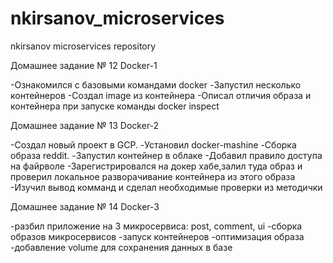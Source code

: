 # nkirsanov_microservices
nkirsanov microservices repository

Домашнее задание № 12
Docker-1 

-Ознакомился с базовыми командами docker
-Запустил несколько контейнеров
-Создал image из контейнера
-Описал отличия образа и контейнера при запуске команды docker inspect

Домашнее задание № 13
Docker-2

-Создал новый проект в GCP.
-Установил docker-mashine
-Сборка образа reddit.
-Запустил контейнер в облаке
-Добавил правило доступа на файрволе
-Зарегистрировался на докер хабе,залил туда образ и проверил локальное разворачивание контейнера из этого образа 
-Изучил вывод комманд и сделал необходимые проверки из методички

Домашнее задание № 14
Docker-3

-разбил приложение на 3 микросервиса: post, comment, ui
-сборка образов микросервисов
-запуск контейнеров
-оптимизация образа
-добавление volume для сохранения данных в базе
